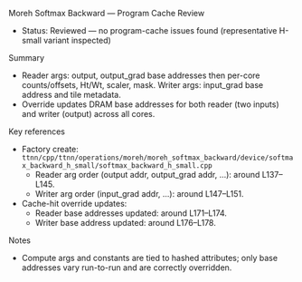 Moreh Softmax Backward — Program Cache Review

- Status: Reviewed — no program-cache issues found (representative H-small variant inspected)

Summary
- Reader args: output, output_grad base addresses then per-core counts/offsets, Ht/Wt, scaler, mask. Writer args: input_grad base address and tile metadata.
- Override updates DRAM base addresses for both reader (two inputs) and writer (output) across all cores.

Key references
- Factory create: `ttnn/cpp/ttnn/operations/moreh/moreh_softmax_backward/device/softmax_backward_h_small/softmax_backward_h_small.cpp`
  - Reader arg order (output addr, output_grad addr, ...): around L137–L145.
  - Writer arg order (input_grad addr, ...): around L147–L151.
- Cache-hit override updates:
  - Reader base addresses updated: around L171–L174.
  - Writer base address updated: around L176–L178.

Notes
- Compute args and constants are tied to hashed attributes; only base addresses vary run-to-run and are correctly overridden.
